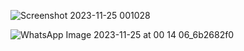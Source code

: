 
![Screenshot 2023-11-25 001028](https://github.com/Mitsuha-9/comic-creator-web-app/assets/99747611/5f88d91d-b457-464c-bbd9-54dd9819bdfd)

![WhatsApp Image 2023-11-25 at 00 14 06_6b2682f0](https://github.com/Mitsuha-9/comic-creator-web-app/assets/99747611/8e0bded7-b4f9-4b36-8723-cdb260584fe9)
